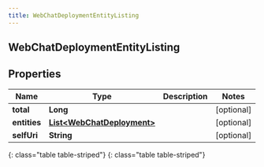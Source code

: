 ```yaml
---
title: WebChatDeploymentEntityListing
---
```

## WebChatDeploymentEntityListing


## Properties

| Name | Type | Description | Notes |
| ------------ | ------------- | ------------- | ------------- |
| **total** | **Long** |  |  [optional] |
| **entities** | [**List&lt;WebChatDeployment&gt;**](WebChatDeployment.html) |  |  [optional] |
| **selfUri** | **String** |  |  [optional] |
{: class="table table-striped"}
{: class="table table-striped"}


